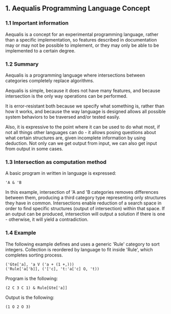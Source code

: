 ## 1. Aequalis Programming Language Concept
### 1.1 Important information
Aequalis is a concept for an experimental programming language, rather than a specific implementation, so features described in documentation may or may not be possible to implement, or they may only be able to be implemented to a certain degree.

### 1.2 Summary
Aequalis is a programming language where intersections between categories completely replace algorithms.

Aequalis is simple, because it does not have many features, and because intersection is the only way operations can be performed.

It is error-resistant both because we specify what something is, rather than how it works, and because the way language is designed allows all possible system behaviors to be traversed and/or tested easily.

Also, it is expressive to the point where it can be used to do what most, if not all things other languages can do - it allows posing questions about what certain structures are, given incomplete information by using deduction. Not only can we get output from input, we can also get input from output in some cases.

### 1.3 Intersection as computation method
A basic program in written in language is expressed:

    'A & 'B

In this example, intersection of 'A and 'B categories removes differences between them, producing a third category type representing only structures they have in common. Intersections enable reduction of a search space in order to find specific structures (output of intersection) within that space. If an output can be produced, intersection will output a solution if there is one - otherwise, it will yield a contradiction.

### 1.4 Example
The following example defines and uses a generic 'Rule' category to sort integers. Collection is reordered by language to fit inside 'Rule', which completes sorting process.

    ('Gte['a], 'a V ('a + (1 +,)))
    ('Rule['a['b]], ('['c], 't:'a['c] O, 't))

Program is the following:

    (2 C 3 C 1) & Rule[Gte['a]]

Output is the following:

    (1 O 2 O 3)
